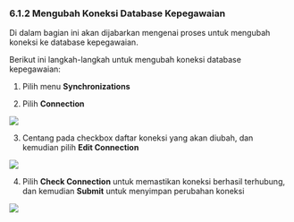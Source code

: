 ### **6.1.2 Mengubah Koneksi Database Kepegawaian**

Di dalam bagian ini akan dijabarkan mengenai proses untuk mengubah koneksi ke database kepegawaian.

Berikut ini langkah-langkah untuk mengubah koneksi database kepegawaian:

1. Pilih menu **Synchronizations**

2. Pilih **Connection**

![](media/9a418a70ffbcbb85b43378ce1128e965.png)

3. Centang pada checkbox daftar koneksi yang akan diubah, dan kemudian pilih **Edit Connection**

![](media/905cbba0fb4c6e39ccb1aa4c04b6304d.jpg)

4. Pilih **Check Connection** untuk memastikan koneksi berhasil terhubung, dan kemudian **Submit** untuk menyimpan perubahan koneksi

![](media/2033d862dcab5a3000645e8a051ac7ba.png)
